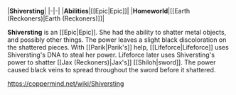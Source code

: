 |**Shiversting**|
|-|-|
|**Abilities**|[[Epic\|Epic]]|
|**Homeworld**|[[Earth (Reckoners)\|Earth (Reckoners)]]|

**Shiversting** is an [[Epic\|Epic]]. She had the ability to shatter metal objects, and possibly other things. The power leaves a slight black discoloration on the shattered pieces. With [[Parik\|Parik's]] help, [[Lifeforce\|Lifeforce]] uses Shiversting's DNA to steal her power. Lifeforce later uses Shiversting's power to shatter [[Jax (Reckoners)\|Jax's]] [[Shiloh\|sword]]. The power caused black veins to spread throughout the sword before it shattered.



https://coppermind.net/wiki/Shiversting